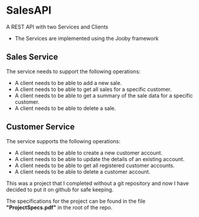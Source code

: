 # SalesAPI
 A REST API with two Services and Clients
 - The Services are implemented using the Jooby framework
 
 Sales Service
 ----------
 The service needs to support the following operations:
- A client needs to be able to add a new sale.
- A client needs to be able to get all sales for a specific customer.
- A client needs to be able to get a summary of the sale data for a specific customer.
- A client needs to be able to delete a sale.
 
 Customer Service
 -------------
 The service supports the following operations:
- A client needs to be able to create a new customer account.
- A client needs to be able to update the details of an existing account.
- A client needs to be able to get all registered customer accounts.
- A client needs to be able to delete a customer account.
 
 This was a project that I completed without a git repository and now I have decided to put it on github for safe keeping.
 
 The specifications for the project can be found in the file **"ProjectSpecs.pdf"** in the root of the repo.
